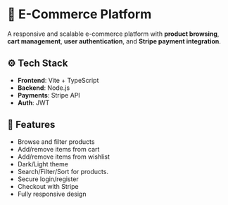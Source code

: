 # 🛒 E-Commerce Platform

A responsive and scalable e-commerce platform with **product browsing**, **cart management**, **user authentication**, and **Stripe payment integration**.

## ⚙️ Tech Stack

- **Frontend**: Vite + TypeScript  
- **Backend**: Node.js 
- **Payments**: Stripe API  
- **Auth**: JWT  

## 🚀 Features

- Browse and filter products  
- Add/remove items from cart
- Add/remove items from wishlist
- Dark/Light theme
- Search/Filter/Sort for products.  
- Secure login/register  
- Checkout with Stripe  
- Fully responsive design  
